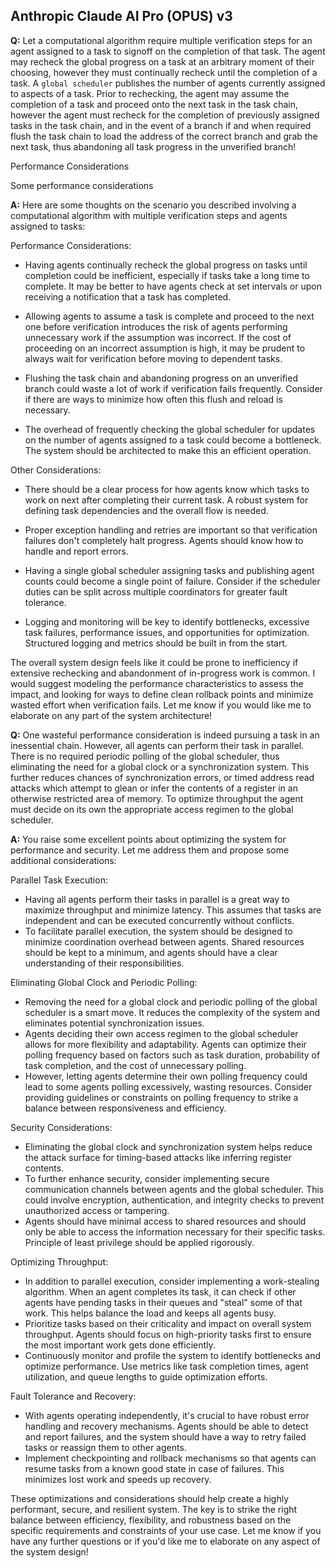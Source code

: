 ## Anthropic Claude AI Pro (OPUS) v3

**Q:** Let a computational algorithm require multiple verification steps for an agent assigned to a task to signoff on the completion of that task. The agent may recheck the global progress on a task at an arbitrary moment of their choosing, however they must continually recheck until the completion of a task.
A `global scheduler` publishes the number of agents currently assigned to aspects of a task. Prior to rechecking, the agent may assume the completion of a task and proceed onto the next task in the task chain, however the agent must recheck for the completion of previously assigned tasks in the task chain, and in the event of a branch if and when required flush the task chain to load the address of the correct branch and grab the next task, thus abandoning all task progress in the unverified branch!

Performance Considerations  

Some performance considerations  

**A:** Here are some thoughts on the scenario you described involving a computational algorithm with multiple verification steps and agents assigned to tasks:

Performance Considerations:
- Having agents continually recheck the global progress on tasks until completion could be inefficient, especially if tasks take a long time to complete. It may be better to have agents check at set intervals or upon receiving a notification that a task has completed.

- Allowing agents to assume a task is complete and proceed to the next one before verification introduces the risk of agents performing unnecessary work if the assumption was incorrect. If the cost of proceeding on an incorrect assumption is high, it may be prudent to always wait for verification before moving to dependent tasks.

- Flushing the task chain and abandoning progress on an unverified branch could waste a lot of work if verification fails frequently. Consider if there are ways to minimize how often this flush and reload is necessary.

- The overhead of frequently checking the global scheduler for updates on the number of agents assigned to a task could become a bottleneck. The system should be architected to make this an efficient operation.

Other Considerations:
- There should be a clear process for how agents know which tasks to work on next after completing their current task. A robust system for defining task dependencies and the overall flow is needed.

- Proper exception handling and retries are important so that verification failures don't completely halt progress. Agents should know how to handle and report errors.

- Having a single global scheduler assigning tasks and publishing agent counts could become a single point of failure. Consider if the scheduler duties can be split across multiple coordinators for greater fault tolerance. 

- Logging and monitoring will be key to identify bottlenecks, excessive task failures, performance issues, and opportunities for optimization. Structured logging and metrics should be built in from the start.

The overall system design feels like it could be prone to inefficiency if extensive rechecking and abandonment of in-progress work is common. I would suggest modeling the performance characteristics to assess the impact, and looking for ways to define clean rollback points and minimize wasted effort when verification fails. Let me know if you would like me to elaborate on any part of the system architecture!

**Q:** One wasteful performance consideration is indeed pursuing a task in an inessential chain. However, all agents can perform their task in parallel. There is no required periodic polling of the global scheduler, thus eliminating the need for a global clock or a synchronization system. This further reduces chances of synchronization errors, or timed address read attacks which attempt to glean or infer the contents of a register in an otherwise restricted area of memory.
To optimize throughput the agent must decide on its own the appropriate access regimen to the global scheduler.

**A:** You raise some excellent points about optimizing the system for performance and security. Let me address them and propose some additional considerations:

Parallel Task Execution:
- Having all agents perform their tasks in parallel is a great way to maximize throughput and minimize latency. This assumes that tasks are independent and can be executed concurrently without conflicts.
- To facilitate parallel execution, the system should be designed to minimize coordination overhead between agents. Shared resources should be kept to a minimum, and agents should have a clear understanding of their responsibilities.

Eliminating Global Clock and Periodic Polling:
- Removing the need for a global clock and periodic polling of the global scheduler is a smart move. It reduces the complexity of the system and eliminates potential synchronization issues.
- Agents deciding their own access regimen to the global scheduler allows for more flexibility and adaptability. Agents can optimize their polling frequency based on factors such as task duration, probability of task completion, and the cost of unnecessary polling.
- However, letting agents determine their own polling frequency could lead to some agents polling excessively, wasting resources. Consider providing guidelines or constraints on polling frequency to strike a balance between responsiveness and efficiency.

Security Considerations:
- Eliminating the global clock and synchronization system helps reduce the attack surface for timing-based attacks like inferring register contents.
- To further enhance security, consider implementing secure communication channels between agents and the global scheduler. This could involve encryption, authentication, and integrity checks to prevent unauthorized access or tampering.
- Agents should have minimal access to shared resources and should only be able to access the information necessary for their specific tasks. Principle of least privilege should be applied rigorously.

Optimizing Throughput:
- In addition to parallel execution, consider implementing a work-stealing algorithm. When an agent completes its task, it can check if other agents have pending tasks in their queues and "steal" some of that work. This helps balance the load and keeps all agents busy.
- Prioritize tasks based on their criticality and impact on overall system throughput. Agents should focus on high-priority tasks first to ensure the most important work gets done efficiently.
- Continuously monitor and profile the system to identify bottlenecks and optimize performance. Use metrics like task completion times, agent utilization, and queue lengths to guide optimization efforts.

Fault Tolerance and Recovery:
- With agents operating independently, it's crucial to have robust error handling and recovery mechanisms. Agents should be able to detect and report failures, and the system should have a way to retry failed tasks or reassign them to other agents.
- Implement checkpointing and rollback mechanisms so that agents can resume tasks from a known good state in case of failures. This minimizes lost work and speeds up recovery.

These optimizations and considerations should help create a highly performant, secure, and resilient system. The key is to strike the right balance between efficiency, flexibility, and robustness based on the specific requirements and constraints of your use case. Let me know if you have any further questions or if you'd like me to elaborate on any aspect of the system design!
